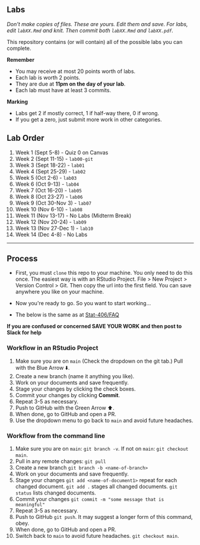 ## Labs

*Don't make copies of files. These are yours. Edit them and save. For labs, edit `labXX.Rmd` and knit. Then commit both `labXX.Rmd` and `labXX.pdf`.*

This repository contains (or will contain) all of the possible labs you can complete.

**Remember**

* You may receive at most 20 points worth of labs.
* Each lab is worth 2 points.
* They are due at **11pm on the day of your lab**.
* Each lab must have at least 3 commits.

**Marking**

* Labs get 2 if mostly correct, 1 if half-way there, 0 if wrong.
* If you get a zero, just submit more work in other categories.

## Lab Order

1. Week 1 (Sept 5-8) - Quiz 0 on Canvas
1. Week 2 (Sept 11-15) - `lab00-git`
1. Week 3 (Sept 18-22) - `lab01`
1. Week 4 (Sept 25-29) - `lab02` 
1. Week 5 (Oct 2-6) - `lab03`
1. Week 6 (Oct 9-13) - `lab04`
1. Week 7 (Oct 16-20) - `lab05`
1. Week 8 (Oct 23-27) - `lab06`
1. Week 9 (Oct 30-Nov 3) - `lab07`
1. Week 10 (Nov 6-10) - `lab08`
1. Week 11 (Nov 13-17) - No Labs (Midterm Break)
1. Week 12 (Nov 20-24) - `lab09`
1. Week 13 (Nov 27-Dec 1) - `lab10`
1. Week 14 (Dec 4-8) - No Labs

---

## Process

* First, you must `clone` this repo to your machine. You only need to do this 
once. The easiest way is with an RStudio Project. 
File > New Project > Version Control > Git. 
Then copy the url into the first field. 
You can save anywhere you like on your machine. 

* Now you're ready to go. So you want to start working...

* The below is the same as at [Stat-406/FAQ](https://ubc-stat.github.io/stat-406/faq/)

**If you are confused or concerned SAVE YOUR WORK and then post to Slack for help**

### Workflow in an RStudio Project

1. Make sure you are on `main` (Check the dropdown on the git tab.) 
Pull with the Blue Arrow ⬇️.
1. Create a new branch (name it anything you like).
1. Work on your documents and save frequently.
1. Stage your changes by clicking the check boxes.
1. Commit your changes by clicking **Commit**. 
1. Repeat 3-5 as necessary.
1. Push to GitHub with the Green Arrow ⬆️.
1. When done, go to GitHub and open a PR.
1. Use the dropdown menu to go back to `main` and avoid future headaches.

### Workflow from the command line

1. Make sure you are on `main`: `git branch -v`. If not on `main`: 
`git checkout main`.
1. Pull in any remote changes: `git pull`
1. Create a new branch `git branch -b <name-of-branch>`
1. Work on your documents and save frequently.
1. Stage your changes `git add <name-of-document1>` repeat for each changed 
document. `git add .` stages all changed documents. `git status` lists changed
documents.
1. Commit your changes `git commit -m "some message that is meaningful"` 
1. Repeat 3-5 as necessary.
1. Push to GitHub `git push`. It may suggest a longer form of this command, 
obey. 
1. When done, go to GitHub and open a PR.
1. Switch back to `main` to avoid future headaches. `git checkout main`.

